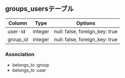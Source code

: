 ## groups_usersテーブル

|Column|Type|Options|
|------|----|-------|
|user-id|integer|null: false, foreign_key: true|
|group_id|integer|null: false, foreign_key: true|

### Association
- belongs_to :group
- belongs_to :user
